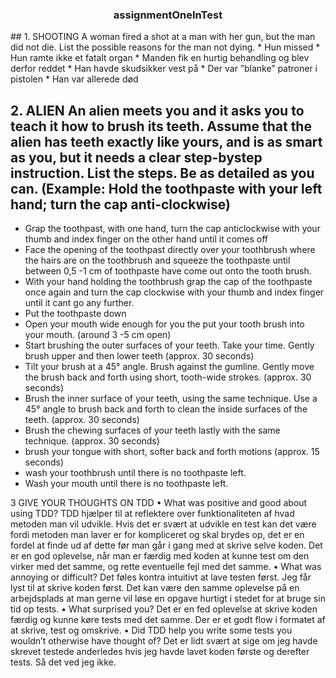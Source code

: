 <h3 align="center">assignmentOneInTest</h3>
## 1. SHOOTING A woman fired a shot at a man with her gun, but the man did not die. List the possible reasons for the man not dying.
*	Hun missed
*	Hun ramte ikke et fatalt organ
*	Manden fik en hurtig behandling og blev derfor reddet
*	Han havde skudsikker vest på
*	Der var ”blanke” patroner i pistolen
*	Han var allerede død


## 2. ALIEN An alien meets you and it asks you to teach it how to brush its teeth. Assume that the alien has teeth exactly like yours, and is as smart as you, but it needs a clear step-bystep instruction. List the steps. Be as detailed as you can. (Example: Hold the toothpaste with your left hand; turn the cap anti-clockwise)
*	Grap the toothpast, with one hand, turn the cap anticlockwise with your thumb and index finger on the other hand until it comes off
*	Face the opening of the toothpast directly over your toothbrush where the hairs are on the  toothbrush and squeeze the toothpaste until between 0,5 -1 cm of toothpaste have come out onto the tooth brush.
*	With your hand holding the toothbrush grap the cap of the toothpaste once again and turn the cap clockwise with your thumb and index finger until it cant go any further.
*	Put the toothpaste down
*	Open your mouth wide enough for you the put your tooth brush into your mouth. (around 3 -5 cm open)
*	Start brushing the outer surfaces of your teeth. Take your time. Gently brush upper and then lower teeth (approx. 30 seconds)
*	Tilt your brush at a 45° angle. Brush against the gumline. Gently move the brush back and forth using short, tooth-wide strokes. (approx. 30 seconds)
*	Brush the inner surface of your teeth, using the same technique. Use a 45° angle to brush back and forth to clean the inside surfaces of the teeth. (approx. 30 seconds)
*	Brush the chewing surfaces of your teeth lastly with the same technique.  (approx. 30 seconds)
*	brush your tongue with short, softer back and forth motions (approx. 15 seconds)
*	wash your toothbrush until there is no toothpaste left.
*	Wash your mouth until there is no toothpaste left. 









3 GIVE YOUR THOUGHTS ON TDD
• What was positive and good about using TDD?
	TDD hjælper til at reflektere over funktionaliteten af hvad metoden man vil udvikle. Hvis det er svært at udvikle en test kan det være fordi metoden man laver er for kompliceret og skal brydes op, det er en fordel at finde ud af dette før man går i gang med at skrive selve koden.
Det er en god oplevelse, når man er færdig med koden at kunne test om den virker med det samme, og rette eventuelle fejl med det samme.
• What was annoying or difficult?
	Det føles kontra intuitivt at lave testen først. Jeg får lyst til at skrive koden først. Det kan være den samme oplevelse på en arbejdsplads at man gerne vil løse en opgave hurtigt i stedet for at bruge sin tid op tests.
• What surprised you?
	Det er en fed oplevelse at skrive koden færdig og kunne køre tests med det samme. Der er et godt flow i formatet af at skrive, test og omskrive.
• Did TDD help you write some tests you wouldn’t otherwise have thought of? 
Det er lidt svært at sige om jeg havde skrevet testede anderledes hvis jeg havde lavet koden første og derefter tests. Så det ved jeg ikke.
